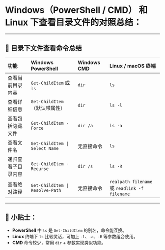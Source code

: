  # Windows（PowerShell / CMD） 和 Linux 下查看目录文件的对照总结：

---

## 📑 目录下文件查看命令总结

| 功能        | Windows PowerShell              | Windows CMD | Linux / macOS 终端                             |
| :-------- | :------------------------------ | :---------- | :------------------------------------------- |
| 查看当前目录内容  | `Get-ChildItem` 或 `ls`          | `dir`       | `ls`                                         |
| 查看详细信息    | `Get-ChildItem`（默认带属性）          | `dir`       | `ls -l`                                      |
| 查看包括隐藏文件  | `Get-ChildItem -Force`          | `dir /a`    | `ls -a`                                      |
| 查看文件名     | `Get-ChildItem \| Select Name`  | 无直接命令       | `ls`                                         |
| 递归查看子目录内容 | `Get-ChildItem -Recurse`        | `dir /s`    | `ls -R`                                      |
| 查看绝对路径    | `Get-ChildItem \| Resolve-Path` | 无直接命令       | `realpath filename` 或 `readlink -f filename` |

---

## 📌 小贴士：

* **PowerShell** 中 `ls` 是 `Get-ChildItem` 的别名，命令能互换。
* **Linux** 终端下 `ls` 比较灵活，可加上 `-l`、`-a`、`-R` 等参数组合使用。
* **CMD** 命令较少，常用 `dir` + 参数实现类似功能。
